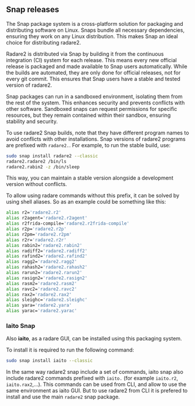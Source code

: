 ## Snap releases

The Snap package system is a cross-platform solution for packaging and distributing software on Linux. Snaps bundle all necessary dependencies, ensuring they work on any Linux distribution. This makes Snap an ideal choice for distributing radare2.

Radare2 is distributed via Snap by building it from the continuous integration (CI) system for each release. This means every new official release is packaged and made available to Snap users automatically. While the builds are automated, they are only done for official releases, not for every git commit. This ensures that Snap users have a stable and tested version of radare2.

Snap packages can run in a sandboxed environment, isolating them from the rest of the system. This enhances security and prevents conflicts with other software. Sandboxed snaps can request permissions for specific resources, but they remain contained within their sandbox, ensuring stability and security.

To use radare2 Snap builds, note that they have different program names to avoid conflicts with other installations. Snap versions of radare2 programs are prefixed with `radare2.`. For example, to run the stable build, use:

```sh
sudo snap install radare2 --classic
radare2.radare2 /bin/ls
radare2.rabin2 -z /bin/sleep
```

This way, you can maintain a stable version alongside a development version without conflicts.

To allow using radare commands without this prefix, it can be solved by using shell aliases. So as an example could be something like this:

```sh
alias r2='radare2.r2'
alias r2agent='radare2.r2agent'
alias r2frida-compile='radare2.r2frida-compile'
alias r2p='radare2.r2p'
alias r2pm='radare2.r2pm'
alias r2r='radare2.r2r'
alias rabin2='radare2.rabin2'
alias radiff2='radare2.radiff2'
alias rafind2='radare2.rafind2'
alias ragg2='radare2.ragg2'
alias rahash2='radare2.rahash2'
alias rarun2='radare2.rarun2'
alias rasign2='radare2.rasign2'
alias rasm2='radare2.rasm2'
alias ravc2='radare2.ravc2'
alias rax2='radare2.rax2'
alias sleighc='radare2.sleighc'
alias yara='radare2.yara'
alias yarac='radare2.yarac'
```

### Iaito Snap

Also **iaito**, as a radare GUI, can be installed using this packaging system.

To install it is required to run the following command:

```sh
sudo snap install iaito --classic
```

In the same way radare2 snap include a set of commands, iaito snap also include radare2 commands prefixed with `iaito.` (for example `iaito.r2`, `iaito.rax2`,...).
This commands can be used from CLI, and allow to use the same environment as iaito GUI.
But to use radare2 from CLI it is prefered to install and use the main `radare2` snap package.
